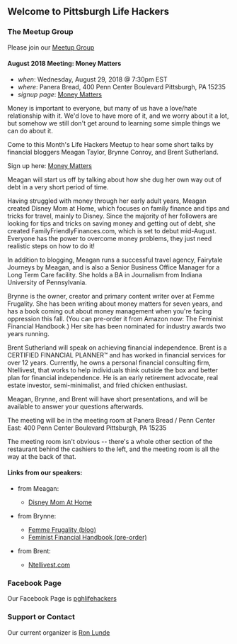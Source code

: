 ## Welcome to Pittsburgh Life Hackers

### The Meetup Group

Please join our [Meetup Group](https://www.meetup.com/Pittsburgh-Life-Hackers-Meetup/)

#### August 2018 Meeting: Money Matters

- *when*: Wednesday, August 29, 2018 @ 7:30pm EST
- *where*: Panera Bread, 400 Penn Center Boulevard Pittsburgh, PA 15235
- *signup page*: [Money Matters](https://www.meetup.com/Pittsburgh-Life-Hackers-Meetup/events/253206583/)

Money is important to everyone, but many of us have a love/hate relationship with it. We'd love to have more of it, and we worry about it a lot, but somehow we still don't get around to learning some simple things we can do about it.

Come to this Month's Life Hackers Meetup to hear some short talks by financial bloggers Meagan Taylor, Brynne Conroy, and Brent Sutherland.

Sign up here: [Money Matters](https://www.meetup.com/Pittsburgh-Life-Hackers-Meetup/events/253206583/)

Meagan will start us off by talking about how she dug her own way out of debt in a very short period of time.

Having struggled with money through her early adult years, Meagan created Disney Mom at Home, which focuses on family finance and tips and tricks for travel, mainly to Disney. Since the majority of her followers are looking for tips and tricks on saving money and getting out of debt, she created FamilyFriendlyFinances.com, which is set to debut mid-August. Everyone has the power to overcome money problems, they just need realistic steps on how to do it!

In addition to blogging, Meagan runs a successful travel agency, Fairytale Journeys by Meagan, and is also a Senior Business Office Manager for a Long Term Care facility. She holds a BA in Journalism from Indiana University of Pennsylvania.

Brynne is the owner, creator and primary content writer over at Femme Frugality. She has been writing about money matters for seven years, and has a book coming out about money management when you're facing oppression this fall. (You can pre-order it from Amazon now: The Feminist Financial Handbook.) Her site has been nominated for industry awards two years running.

Brent Sutherland will speak on achieving financial independence. Brent is a CERTIFIED FINANCIAL PLANNER™ and has worked in financial services for over 12 years. Currently, he owns a personal financial consulting firm, Ntellivest, that works to help individuals think outside the box and better plan for financial independence. He is an early retirement advocate, real estate investor, semi-minimalist, and fried chicken enthusiast.

Meagan, Brynne, and Brent will have short presentations, and will be available to answer your questions afterwards.

The meeting will be in the meeting room at Panera Bread / Penn Center East: 400 Penn Center Boulevard Pittsburgh, PA 15235

The meeting room isn't obvious -- there's a whole other section of the restaurant behind the cashiers to the left, and the meeting room is all the way at the back of that.

#### Links from our speakers:

- from Meagan:
    - [Disney Mom At Home](http://disneymomathome.com/)

- from Brynne:
    - [Femme Frugality (blog)](https://femmefrugality.com/)
    - [Feminist Financial Handbook (pre-order)](https://www.amazon.com/Feminist-Financial-Handbook-Modern-Wealthy-ebook/dp/B07BWKF498)

- from Brent:
    - [Ntellivest.com](https://www.ntellivest.com/)

### Facebook Page

Our Facebook Page is [pghlifehackers](https://www.facebook.com/pghlifehackers/)

### Support or Contact

Our current organizer is [Ron Lunde](mailto:rlunde+pghlh@gmail.com)

